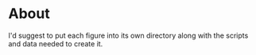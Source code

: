 # About

I'd suggest to put each figure into its own directory along with the scripts
and data needed to create it.
